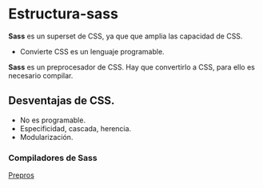 # Estructura-sass

**Sass** es un superset de CSS, ya que que amplia las capacidad de CSS.
* Convierte CSS es un lenguaje programable.

**Sass** es un preprocesador de CSS. Hay que convertirlo a CSS, para ello es necesario compilar.

## Desventajas de CSS.
* No es programable.
* Especificidad, cascada, herencia.
* Modularización.

### Compiladores de Sass

[Prepros](https://prepros.io/)